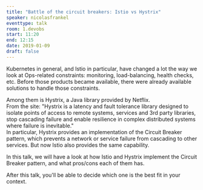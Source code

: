```yaml
---
title: "Battle of the circuit breakers: Istio vs Hystrix"
speaker: nicolasfrankel
eventtype: talk
room: 1.devobs
start: 11:20
end: 12:15
date: 2019-01-09
draft: false
---
```


Kubernetes in general, and Istio in particular, have changed a lot the way we look at Ops-related constraints: monitoring,
load-balancing, health checks, etc.
Before those products became available, there were already available solutions to handle those constraints.  

Among them is Hystrix, a Java library provided by Netflix.  
From the site: "Hystrix is a latency and fault tolerance library designed to isolate points of access to remote systems,
services and 3rd party libraries, stop cascading failure and enable resilience in complex distributed systems where failure is inevitable."  
In particular, Hystrix provides an implementation of the Circuit Breaker pattern,
which prevents a network or service failure from cascading to other services. But now Istio also provides the same capability.  

In this talk, we will have a look at how Istio and Hystrix implement the Circuit Breaker pattern, and what pros/cons each of them has.  

After this talk, you'll be able to decide which one is the best fit in your context.  

